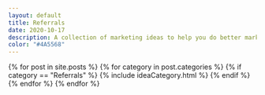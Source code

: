 ```yaml
---
layout: default
title: Referrals
date: 2020-10-17
description: A collection of marketing ideas to help you do better marketing.
color: "#4A5568"
---
```


<div class="allBooks">
    {% for post in site.posts %}
      {% for category in post.categories %}
        {% if category == "Referrals" %}
          {% include ideaCategory.html %}
        {% endif %}
      {% endfor %}
    {% endfor %}
</div>